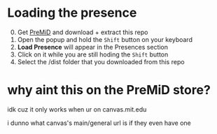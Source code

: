 # Loading the presence


0. Get [PreMiD](https://premid.app/) and download + extract this repo
1. Open the popup and hold the `Shift` button on your keyboard
2. **Load Presence** will appear in the Presences section
3. Click on it while you are still hoding the `Shift` button
4. Select the /dist folder that you downloaded from this repo

# why aint this on the PreMiD store?

idk cuz it only works when ur on canvas.mit.edu

i dunno what canvas's main/general url is if they even have one